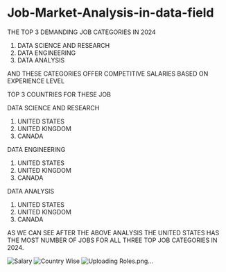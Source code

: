 # Job-Market-Analysis-in-data-field
THE TOP 3 DEMANDING JOB CATEGORIES IN 2024

1. DATA SCIENCE AND RESEARCH
2. DATA ENGINEERING
3. DATA ANALYSIS

AND THESE CATEGORIES OFFER COMPETITIVE SALARIES BASED ON EXPERIENCE LEVEL

TOP 3 COUNTRIES FOR THESE JOB

DATA SCIENCE AND RESEARCH
1. UNITED STATES
2. UNITED KINGDOM
3. CANADA

DATA ENGINEERING
1. UNITED STATES
2. UNITED KINGDOM
3. CANADA

DATA ANALYSIS
1. UNITED STATES
2. UNITED KINGDOM
3. CANADA

AS WE CAN SEE AFTER THE ABOVE ANALYSIS THE UNITED STATES HAS THE MOST NUMBER OF JOBS FOR ALL THREE TOP JOB CATEGORIES IN 2024.

![Salary](https://github.com/user-attachments/assets/0e01a9ec-1f69-4f64-9113-45eeedbc6635)
![Country Wise](https://github.com/user-attachments/assets/249c516c-d863-43cd-acd2-30bb848b5a1f)
![Uploading Roles.png…]()



